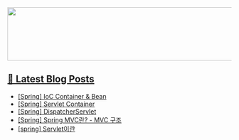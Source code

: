 <a href="https://github.com/devxb/gitanimals">
<img
  src="https://render.gitanimals.org/lines/hyunjong-96"
  width="600"
  height="120"
/>

## 📕 Latest Blog Posts

</a><ul><li><a href='https://hyunjong96.tistory.com/24' target='_blank'>[Spring] IoC Container &amp; Bean</a></li><li><a href='https://hyunjong96.tistory.com/23' target='_blank'>[Spring] Servlet Container</a></li><li><a href='https://hyunjong96.tistory.com/22' target='_blank'>[Spring] DispatcherServlet</a></li><li><a href='https://hyunjong96.tistory.com/21' target='_blank'>[Spring] Spring MVC란? - MVC 구조</a></li><li><a href='https://hyunjong96.tistory.com/20' target='_blank'>[spring] Servlet이란</a></li></ul>